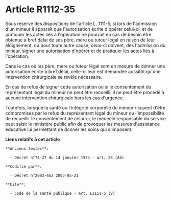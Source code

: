 # Article R1112-35

Sous réserve des dispositions de l'article L. 1111-5, si lors de l'admission d'un mineur il apparaît que l'autorisation
écrite d'opérer celui-ci, et de pratiquer les actes liés à l'opération ne pourrait en cas de besoin être obtenue à bref délai
de ses père, mère ou tuteur légal en raison de leur éloignement, ou pour toute autre cause, ceux-ci doivent, dès l'admission
du mineur, signer une autorisation d'opérer et de pratiquer les actes liés à l'opération. 

Dans le cas où les père, mère ou tuteur légal sont en mesure de donner une autorisation écrite à bref délai, celle-ci leur
est demandée aussitôt qu'une intervention chirurgicale se révèle nécessaire. 

En cas de refus de signer cette autorisation ou si le consentement du représentant légal du mineur ne peut être recueilli, il
ne peut être procédé à aucune intervention chirurgicale hors les cas d'urgence. 

Toutefois, lorsque la santé ou l'intégrité corporelle du mineur risquent d'être compromises par le refus du représentant
légal du mineur ou l'impossibilité de recueillir le consentement de celui-ci, le médecin responsable du service peut saisir
le ministère public afin de provoquer les mesures d'assistance éducative lui permettant de donner les soins qui s'imposent.

**Liens relatifs à cet article**

	**Anciens textes**:

	  - Décret n°74-27 du 14 janvier 1974 - art. 28 (Ab)

	**Codifié par**:

	  - Décret n°2003-462 2003-05-21

	**Cite**:

	  - Code de la santé publique - art. L1111-5 (V)
